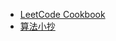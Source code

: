 <!-- * [En](/)
* [中文](/zh-cn/)-->

<!--
- Translations
  - [:uk: English](/)
  - [:cn: 中文](/zh-cn/)
  - [:de: Deutsch](/de-de/)
  - [:es: Spanish](/es/)
  - [:ru: Russian](/ru-ru/) 
-->

* [LeetCode Cookbook](https://books.halfrost.com/leetcode/)
* [算法小抄](https://labuladong.gitbook.io/algo/)